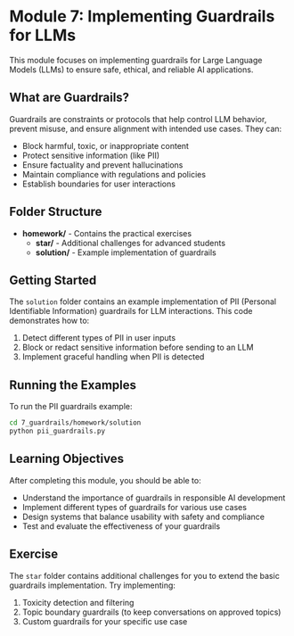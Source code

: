 # Module 7: Implementing Guardrails for LLMs

This module focuses on implementing guardrails for Large Language Models (LLMs) to ensure safe, ethical, and reliable AI applications.

## What are Guardrails?

Guardrails are constraints or protocols that help control LLM behavior, prevent misuse, and ensure alignment with intended use cases. They can:

- Block harmful, toxic, or inappropriate content
- Protect sensitive information (like PII)
- Ensure factuality and prevent hallucinations
- Maintain compliance with regulations and policies
- Establish boundaries for user interactions

## Folder Structure

- **homework/** - Contains the practical exercises
  - **star/** - Additional challenges for advanced students
  - **solution/** - Example implementation of guardrails

## Getting Started

The `solution` folder contains an example implementation of PII (Personal Identifiable Information) guardrails for LLM interactions. This code demonstrates how to:

1. Detect different types of PII in user inputs
2. Block or redact sensitive information before sending to an LLM
3. Implement graceful handling when PII is detected

## Running the Examples

To run the PII guardrails example:

```bash
cd 7_guardrails/homework/solution
python pii_guardrails.py
```

## Learning Objectives

After completing this module, you should be able to:

- Understand the importance of guardrails in responsible AI development
- Implement different types of guardrails for various use cases
- Design systems that balance usability with safety and compliance
- Test and evaluate the effectiveness of your guardrails

## Exercise

The `star` folder contains additional challenges for you to extend the basic guardrails implementation. Try implementing:

1. Toxicity detection and filtering
2. Topic boundary guardrails (to keep conversations on approved topics)
3. Custom guardrails for your specific use case 